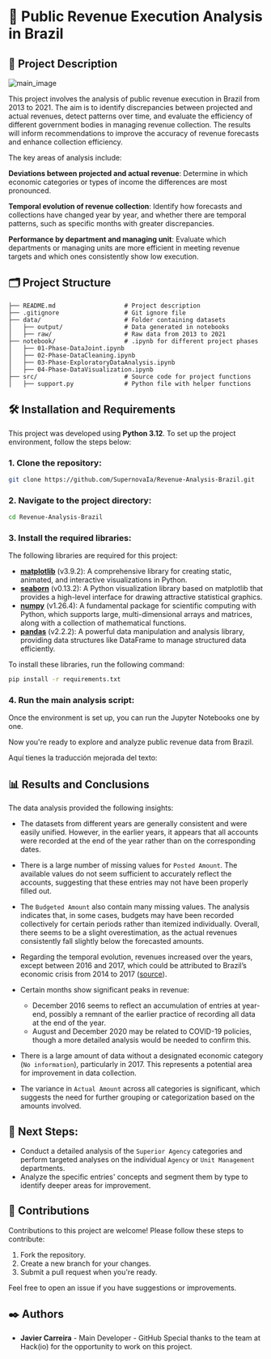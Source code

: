 # 🎯 Public Revenue Execution Analysis in Brazil

## 📖 Project Description 
![main_image](https://github.com/user-attachments/assets/6a16a61d-807f-4b05-bca1-010bcab4e9b9)

This project involves the analysis of public revenue execution in Brazil from 2013 to 2021. The aim is to identify discrepancies between projected and actual revenues, detect patterns over time, and evaluate the efficiency of different government bodies in managing revenue collection. The results will inform recommendations to improve the accuracy of revenue forecasts and enhance collection efficiency.

The key areas of analysis include:

**Deviations between projected and actual revenue**: Determine in which economic categories or types of income the differences are most pronounced.

**Temporal evolution of revenue collection**: Identify how forecasts and collections have changed year by year, and whether there are temporal patterns, such as specific months with greater discrepancies.

**Performance by department and managing unit**: Evaluate which departments or managing units are more efficient in meeting revenue targets and which ones consistently show low execution.

## 🗂️ Project Structure
```
├── README.md                   # Project description
├── .gitignore                  # Git ignore file
├── data/                       # Folder containing datasets
│   ├── output/                 # Data generated in notebooks
│   ├── raw/                    # Raw data from 2013 to 2021
├── notebook/                   # .ipynb for different project phases
│   ├── 01-Phase-DataJoint.ipynb             
│   ├── 02-Phase-DataCleaning.ipynb          
│   ├── 03-Phase-ExploratoryDataAnalysis.ipynb 
│   ├── 04-Phase-DataVisualization.ipynb     
├── src/                        # Source code for project functions
│   ├── support.py              # Python file with helper functions
```


## 🛠️ Installation and Requirements

This project was developed using **Python 3.12**. To set up the project environment, follow the steps below:

### 1. Clone the repository:
   ```bash
   git clone https://github.com/SupernovaIa/Revenue-Analysis-Brazil.git
   ```

### 2. Navigate to the project directory:
   ```bash
   cd Revenue-Analysis-Brazil
   ```

### 3. Install the required libraries:
   The following libraries are required for this project:

   - **[matplotlib](https://matplotlib.org/stable/users/installing.html)** (v3.9.2): A comprehensive library for creating static, animated, and interactive visualizations in Python.
   - **[seaborn](https://seaborn.pydata.org/installing.html)** (v0.13.2): A Python visualization library based on matplotlib that provides a high-level interface for drawing attractive statistical graphics.
   - **[numpy](https://numpy.org/install/)** (v1.26.4): A fundamental package for scientific computing with Python, which supports large, multi-dimensional arrays and matrices, along with a collection of mathematical functions.
   - **[pandas](https://pandas.pydata.org/docs/getting_started/install.html)** (v2.2.2): A powerful data manipulation and analysis library, providing data structures like DataFrame to manage structured data efficiently.

   To install these libraries, run the following command:
   ```bash
   pip install -r requirements.txt
   ```

### 4. Run the main analysis script:
   Once the environment is set up, you can run the Jupyter Notebooks one by one.

Now you're ready to explore and analyze public revenue data from Brazil.

Aquí tienes la traducción mejorada del texto:

## 📊 Results and Conclusions

The data analysis provided the following insights:

- The datasets from different years are generally consistent and were easily unified. However, in the earlier years, it appears that all accounts were recorded at the end of the year rather than on the corresponding dates.

- There is a large number of missing values for `Posted Amount`. The available values do not seem sufficient to accurately reflect the accounts, suggesting that these entries may not have been properly filled out.

- The `Budgeted Amount` also contain many missing values. The analysis indicates that, in some cases, budgets may have been recorded collectively for certain periods rather than itemized individually. Overall, there seems to be a slight overestimation, as the actual revenues consistently fall slightly below the forecasted amounts.

- Regarding the temporal evolution, revenues increased over the years, except between 2016 and 2017, which could be attributed to Brazil’s economic crisis from 2014 to 2017 ([source](https://en.wikipedia.org/wiki/2014_Brazilian_economic_crisis)).

- Certain months show significant peaks in revenue:

   * December 2016 seems to reflect an accumulation of entries at year-end, possibly a remnant of the earlier practice of recording all data at the end of the year.
   * August and December 2020 may be related to COVID-19 policies, though a more detailed analysis would be needed to confirm this.

- There is a large amount of data without a designated economic category (`No information`), particularly in 2017. This represents a potential area for improvement in data collection.

- The variance in `Actual Amount` across all categories is significant, which suggests the need for further grouping or categorization based on the amounts involved.

## 🔄 Next Steps:

- Conduct a detailed analysis of the `Superior Agency` categories and perform targeted analyses on the individual `Agency` or `Unit Management` departments.
- Analyze the specific entries' concepts and segment them by type to identify deeper areas for improvement. 

## 🤝 Contributions

Contributions to this project are welcome! Please follow these steps to contribute:

1. Fork the repository.
2. Create a new branch for your changes.
3. Submit a pull request when you're ready.

Feel free to open an issue if you have suggestions or improvements.

## ✒️ Authors
- **Javier Carreira** - Main Developer - GitHub
Special thanks to the team at Hack(io) for the opportunity to work on this project.